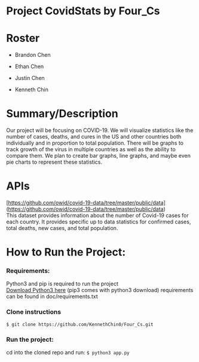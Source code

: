 # Project CovidStats by Four_Cs

# Roster
* Brandon Chen

* Ethan Chen

* Justin Chen

* Kenneth Chin

# Summary/Description
Our project will be focusing on COVID-19. We will visualize statistics like the number of cases, deaths, and cures in the US and other countries both individually and in proportion to total population. There will be graphs to track growth of the virus in multiple countries as well as the ability to compare them. We plan to create bar graphs, line graphs, and maybe even pie charts to represent these statistics.

# APIs
[https://github.com/owid/covid-19-data/tree/master/public/data] (https://github.com/owid/covid-19-data/tree/master/public/data)  
This dataset provides information about the number of Covid-19 cases for each country. It provides specific up to data 
statistics for confirmed cases, total deaths, new cases, and total population.

# How to Run the Project:  
### Requirements:
Python3 and pip is required to run the project  
[Download Python3 here](https://www.python.org/downloads/) (pip3 comes with python3 download)
requirements can be found in doc/requirements.txt

### Clone instructions
`$ git clone https://github.com/KennethChin0/Four_Cs.git`  
 
### Run the project:
cd into the cloned repo and run:
`$ python3 app.py`  
